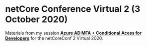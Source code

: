 # netCore Conference Virtual 2 (3 October 2020)
Materials from my session [__Azure AD MFA + Conditional Acess for Developers__](https://virtual-netcoreconf-2.sessionize.com/session/209572) for the netCoreConf 2 Virtual 2020.
